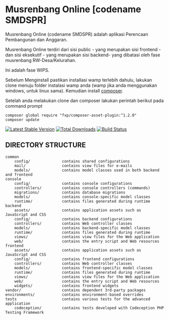 Musrenbang Online [codename SMDSPR]
======================================================

Musrenbang Online (codename SMDSPR) adalah aplikasi Perencaan Pembangunan dan Anggaran.

Musrenbang Online terdiri dari sisi public - yang merupakan sisi frontend - dan sisi eksekutif - yang merupakan sisi backend- yang dibatasi oleh fase musrenbang RW-Desa/Kelurahan.

Ini adalah fase WIPS.

Sebelum Menginstall pastikan installasi wamp terlebih dahulu, lakukan clone menuju folder instalasi wamp anda (wamp jika anda menggunakan windows, untuk linux sama). Kemudian install [composer](https://getcomposer.org/).

Setelah anda melakukan clone dan composer lakukan perintah berikut pada command prompt
```
composer global require "fxp/composer-asset-plugin:^1.2.0"
composer update
```

[![Latest Stable Version](https://poser.pugx.org/yiisoft/yii2-app-advanced/v/stable.png)](https://packagist.org/packages/yiisoft/yii2-app-advanced)
[![Total Downloads](https://poser.pugx.org/yiisoft/yii2-app-advanced/downloads.png)](https://packagist.org/packages/yiisoft/yii2-app-advanced)
[![Build Status](https://travis-ci.org/yiisoft/yii2-app-advanced.svg?branch=master)](https://travis-ci.org/yiisoft/yii2-app-advanced)

DIRECTORY STRUCTURE
-------------------

```
common
    config/              contains shared configurations
    mail/                contains view files for e-mails
    models/              contains model classes used in both backend and frontend
console
    config/              contains console configurations
    controllers/         contains console controllers (commands)
    migrations/          contains database migrations
    models/              contains console-specific model classes
    runtime/             contains files generated during runtime
backend
    assets/              contains application assets such as JavaScript and CSS
    config/              contains backend configurations
    controllers/         contains Web controller classes
    models/              contains backend-specific model classes
    runtime/             contains files generated during runtime
    views/               contains view files for the Web application
    web/                 contains the entry script and Web resources
frontend
    assets/              contains application assets such as JavaScript and CSS
    config/              contains frontend configurations
    controllers/         contains Web controller classes
    models/              contains frontend-specific model classes
    runtime/             contains files generated during runtime
    views/               contains view files for the Web application
    web/                 contains the entry script and Web resources
    widgets/             contains frontend widgets
vendor/                  contains dependent 3rd-party packages
environments/            contains environment-based overrides
tests                    contains various tests for the advanced application
    codeception/         contains tests developed with Codeception PHP Testing Framework
```